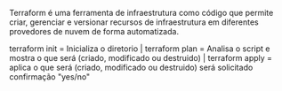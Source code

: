 Terraform é uma ferramenta de infraestrutura como código que permite criar, gerenciar e versionar recursos de infraestrutura em diferentes provedores de nuvem de forma automatizada.

terraform init  = Inicializa o diretorio |
terraform plan  = Analisa o script e mostra o que será (criado, modificado ou destruido) |
terraform apply = aplica o que será (criado, modificado ou destruido) será solicitado confirmação "yes/no"

